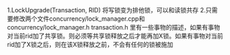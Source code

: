 1.LockUpgrade(Transaction, RID)   将写锁变为排他锁，可以和读锁共存
2.只需要修改两个文件concurrency/lock_manager.cpp和concurrency/lock_manager.h
transaction.h 里有一些事物的描述，如果有事物对当前rid加了共享锁。则必须等共享锁释放之后才能再加X锁。如果有事物对当前rid加了X锁之后，则在该X锁释放之前，不会有任何的锁被施加
